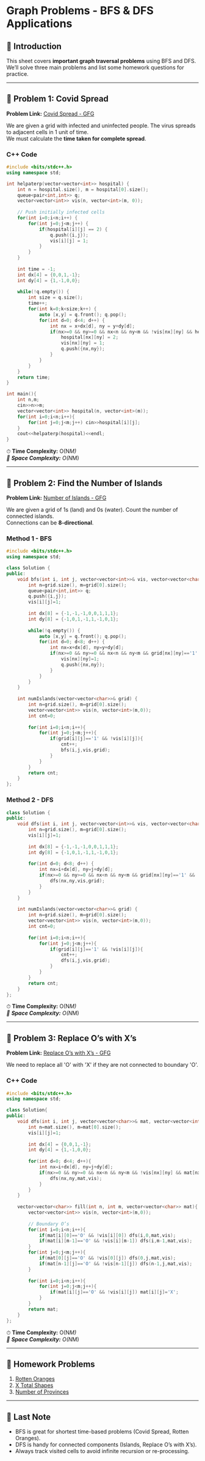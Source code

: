 # Graph Problems - BFS & DFS Applications

## 📌 Introduction
This sheet covers **important graph traversal problems** using BFS and DFS.  
We’ll solve three main problems and list some homework questions for practice.

---

## 🔹 Problem 1: Covid Spread
**Problem Link:** [Covid Spread - GFG](https://www.geeksforgeeks.org/problem...)  

We are given a grid with infected and uninfected people. The virus spreads to adjacent cells in 1 unit of time.  
We must calculate the **time taken for complete spread**.

### C++ Code
```cpp
#include <bits/stdc++.h>
using namespace std;

int helpaterp(vector<vector<int>> hospital) {
    int n = hospital.size(), m = hospital[0].size();
    queue<pair<int,int>> q;
    vector<vector<int>> vis(n, vector<int>(m, 0));
    
    // Push initially infected cells
    for(int i=0;i<n;i++) {
        for(int j=0;j<m;j++) {
            if(hospital[i][j] == 2) {
                q.push({i,j});
                vis[i][j] = 1;
            }
        }
    }
    
    int time = -1;
    int dx[4] = {0,0,1,-1};
    int dy[4] = {1,-1,0,0};
    
    while(!q.empty()) {
        int size = q.size();
        time++;
        for(int k=0;k<size;k++) {
            auto [x,y] = q.front(); q.pop();
            for(int d=0; d<4; d++) {
                int nx = x+dx[d], ny = y+dy[d];
                if(nx>=0 && ny>=0 && nx<n && ny<m && !vis[nx][ny] && hospital[nx][ny]==1) {
                    hospital[nx][ny] = 2;
                    vis[nx][ny] = 1;
                    q.push({nx,ny});
                }
            }
        }
    }
    return time;
}

int main(){
    int n,m;
    cin>>n>>m;
    vector<vector<int>> hospital(n, vector<int>(m));
    for(int i=0;i<n;i++){
        for(int j=0;j<m;j++) cin>>hospital[i][j];
    }
    cout<<helpaterp(hospital)<<endl;
}
```
⏱ **Time Complexity:** O(N*M)  
💾 **Space Complexity:** O(N*M)

---

## 🔹 Problem 2: Find the Number of Islands
**Problem Link:** [Number of Islands - GFG](https://www.geeksforgeeks.org/problem...)  

We are given a grid of 1s (land) and 0s (water). Count the number of connected islands.  
Connections can be **8-directional**.

### Method 1 - BFS
```cpp
#include <bits/stdc++.h>
using namespace std;

class Solution {
public:
    void bfs(int i, int j, vector<vector<int>>& vis, vector<vector<char>>& grid) {
        int n=grid.size(), m=grid[0].size();
        queue<pair<int,int>> q;
        q.push({i,j});
        vis[i][j]=1;
        
        int dx[8] = {-1,-1,-1,0,0,1,1,1};
        int dy[8] = {-1,0,1,-1,1,-1,0,1};
        
        while(!q.empty()) {
            auto [x,y] = q.front(); q.pop();
            for(int d=0; d<8; d++) {
                int nx=x+dx[d], ny=y+dy[d];
                if(nx>=0 && ny>=0 && nx<n && ny<m && grid[nx][ny]=='1' && !vis[nx][ny]) {
                    vis[nx][ny]=1;
                    q.push({nx,ny});
                }
            }
        }
    }
    
    int numIslands(vector<vector<char>>& grid) {
        int n=grid.size(), m=grid[0].size();
        vector<vector<int>> vis(n, vector<int>(m,0));
        int cnt=0;
        
        for(int i=0;i<n;i++){
            for(int j=0;j<m;j++){
                if(grid[i][j]=='1' && !vis[i][j]){
                    cnt++;
                    bfs(i,j,vis,grid);
                }
            }
        }
        return cnt;
    }
};
```

### Method 2 - DFS
```cpp
class Solution {
public:
    void dfs(int i, int j, vector<vector<int>>& vis, vector<vector<char>>& grid) {
        int n=grid.size(), m=grid[0].size();
        vis[i][j]=1;
        
        int dx[8] = {-1,-1,-1,0,0,1,1,1};
        int dy[8] = {-1,0,1,-1,1,-1,0,1};
        
        for(int d=0; d<8; d++) {
            int nx=i+dx[d], ny=j+dy[d];
            if(nx>=0 && ny>=0 && nx<n && ny<m && grid[nx][ny]=='1' && !vis[nx][ny]) {
                dfs(nx,ny,vis,grid);
            }
        }
    }
    
    int numIslands(vector<vector<char>>& grid) {
        int n=grid.size(), m=grid[0].size();
        vector<vector<int>> vis(n, vector<int>(m,0));
        int cnt=0;
        
        for(int i=0;i<n;i++){
            for(int j=0;j<m;j++){
                if(grid[i][j]=='1' && !vis[i][j]){
                    cnt++;
                    dfs(i,j,vis,grid);
                }
            }
        }
        return cnt;
    }
};
```

⏱ **Time Complexity:** O(N*M)  
💾 **Space Complexity:** O(N*M)

---

## 🔹 Problem 3: Replace O’s with X’s
**Problem Link:** [Replace O’s with X’s - GFG](https://www.geeksforgeeks.org/problem...)  

We need to replace all 'O' with 'X' if they are not connected to boundary 'O'.

### C++ Code
```cpp
#include <bits/stdc++.h>
using namespace std;

class Solution{
public:
    void dfs(int i, int j, vector<vector<char>>& mat, vector<vector<int>>& vis){
        int n=mat.size(), m=mat[0].size();
        vis[i][j]=1;
        
        int dx[4] = {0,0,1,-1};
        int dy[4] = {1,-1,0,0};
        
        for(int d=0; d<4; d++){
            int nx=i+dx[d], ny=j+dy[d];
            if(nx>=0 && ny>=0 && nx<n && ny<m && !vis[nx][ny] && mat[nx][ny]=='O'){
                dfs(nx,ny,mat,vis);
            }
        }
    }
    
    vector<vector<char>> fill(int n, int m, vector<vector<char>> mat){
        vector<vector<int>> vis(n, vector<int>(m,0));
        
        // Boundary O’s
        for(int i=0;i<n;i++){
            if(mat[i][0]=='O' && !vis[i][0]) dfs(i,0,mat,vis);
            if(mat[i][m-1]=='O' && !vis[i][m-1]) dfs(i,m-1,mat,vis);
        }
        for(int j=0;j<m;j++){
            if(mat[0][j]=='O' && !vis[0][j]) dfs(0,j,mat,vis);
            if(mat[n-1][j]=='O' && !vis[n-1][j]) dfs(n-1,j,mat,vis);
        }
        
        for(int i=0;i<n;i++){
            for(int j=0;j<m;j++){
                if(mat[i][j]=='O' && !vis[i][j]) mat[i][j]='X';
            }
        }
        return mat;
    }
};
```

⏱ **Time Complexity:** O(N*M)  
💾 **Space Complexity:** O(N*M)

---

## 📝 Homework Problems

1. [Rotten Oranges](https://www.geeksforgeeks.org/problem...)  
2. [X Total Shapes](https://www.geeksforgeeks.org/problem...)  
3. [Number of Provinces](https://www.geeksforgeeks.org/problem...)  

---

## 🎯 Last Note
- BFS is great for shortest time-based problems (Covid Spread, Rotten Oranges).  
- DFS is handy for connected components (Islands, Replace O’s with X’s).  
- Always track visited cells to avoid infinite recursion or re-processing.

